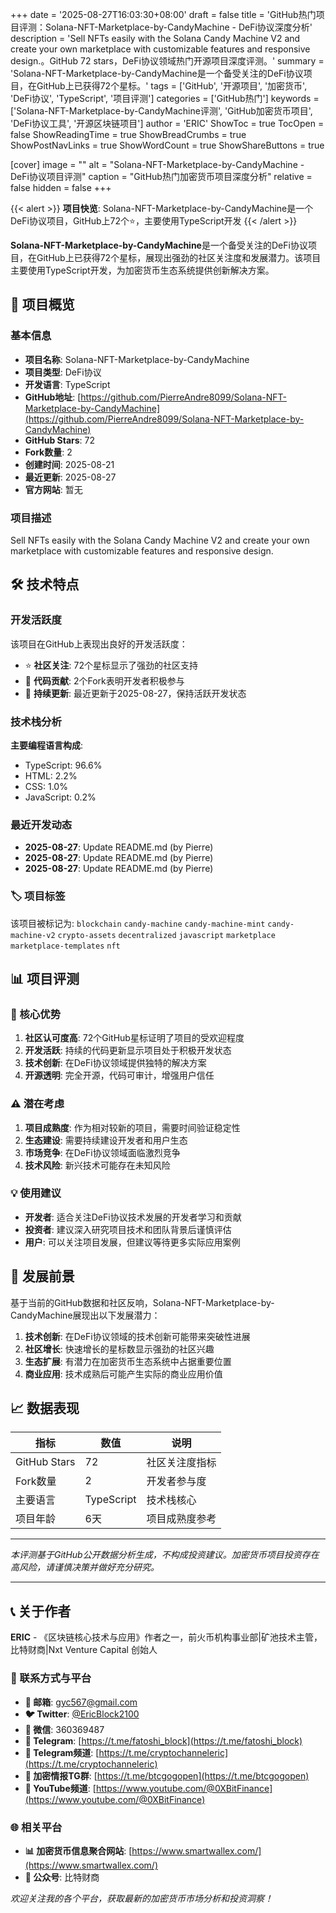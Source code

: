 +++
date = '2025-08-27T16:03:30+08:00'
draft = false
title = 'GitHub热门项目评测：Solana-NFT-Marketplace-by-CandyMachine - DeFi协议深度分析'
description = 'Sell NFTs easily with the Solana Candy Machine V2 and create your own marketplace with customizable features and responsive design.。GitHub 72 stars，DeFi协议领域热门开源项目深度评测。'
summary = 'Solana-NFT-Marketplace-by-CandyMachine是一个备受关注的DeFi协议项目，在GitHub上已获得72个星标。'
tags = ['GitHub', '开源项目', '加密货币', 'DeFi协议', 'TypeScript', '项目评测']
categories = ['GitHub热门']
keywords = ['Solana-NFT-Marketplace-by-CandyMachine评测', 'GitHub加密货币项目', 'DeFi协议工具', '开源区块链项目']
author = 'ERIC'
ShowToc = true
TocOpen = false
ShowReadingTime = true
ShowBreadCrumbs = true
ShowPostNavLinks = true
ShowWordCount = true
ShowShareButtons = true

[cover]
image = ""
alt = "Solana-NFT-Marketplace-by-CandyMachine - DeFi协议项目评测"
caption = "GitHub热门加密货币项目深度分析"
relative = false
hidden = false
+++

{{< alert >}}
**项目快览**: Solana-NFT-Marketplace-by-CandyMachine是一个DeFi协议项目，GitHub上72个⭐，主要使用TypeScript开发
{{< /alert >}}

**Solana-NFT-Marketplace-by-CandyMachine**是一个备受关注的DeFi协议项目，在GitHub上已获得72个星标，展现出强劲的社区关注度和发展潜力。该项目主要使用TypeScript开发，为加密货币生态系统提供创新解决方案。

## 🎯 项目概览

### 基本信息
- **项目名称**: Solana-NFT-Marketplace-by-CandyMachine
- **项目类型**: DeFi协议
- **开发语言**: TypeScript
- **GitHub地址**: [https://github.com/PierreAndre8099/Solana-NFT-Marketplace-by-CandyMachine](https://github.com/PierreAndre8099/Solana-NFT-Marketplace-by-CandyMachine)
- **GitHub Stars**: 72
- **Fork数量**: 2
- **创建时间**: 2025-08-21
- **最近更新**: 2025-08-27
- **官方网站**: 暂无

### 项目描述
Sell NFTs easily with the Solana Candy Machine V2 and create your own marketplace with customizable features and responsive design.

## 🛠️ 技术特点

### 开发活跃度
该项目在GitHub上表现出良好的开发活跃度：
- ⭐ **社区关注**: 72个星标显示了强劲的社区支持
- 🔄 **代码贡献**: 2个Fork表明开发者积极参与
- 📅 **持续更新**: 最近更新于2025-08-27，保持活跃开发状态

### 技术栈分析

**主要编程语言构成**:
- TypeScript: 96.6%
- HTML: 2.2%
- CSS: 1.0%
- JavaScript: 0.2%


### 最近开发动态
- **2025-08-27**: Update README.md (by Pierre)
- **2025-08-27**: Update README.md (by Pierre)
- **2025-08-27**: Update README.md (by Pierre)


### 🏷️ 项目标签
该项目被标记为: `blockchain` `candy-machine` `candy-machine-mint` `candy-machine-v2` `crypto-assets` `decentralized` `javascript` `marketplace` `marketplace-templates` `nft`


## 📊 项目评测


### 🎯 核心优势
1. **社区认可度高**: 72个GitHub星标证明了项目的受欢迎程度
2. **开发活跃**: 持续的代码更新显示项目处于积极开发状态
3. **技术创新**: 在DeFi协议领域提供独特的解决方案
4. **开源透明**: 完全开源，代码可审计，增强用户信任

### ⚠️ 潜在考虑
1. **项目成熟度**: 作为相对较新的项目，需要时间验证稳定性
2. **生态建设**: 需要持续建设开发者和用户生态
3. **市场竞争**: 在DeFi协议领域面临激烈竞争
4. **技术风险**: 新兴技术可能存在未知风险

### 💡 使用建议
- **开发者**: 适合关注DeFi协议技术发展的开发者学习和贡献
- **投资者**: 建议深入研究项目技术和团队背景后谨慎评估
- **用户**: 可以关注项目发展，但建议等待更多实际应用案例

## 🔮 发展前景

基于当前的GitHub数据和社区反响，Solana-NFT-Marketplace-by-CandyMachine展现出以下发展潜力：

1. **技术创新**: 在DeFi协议领域的技术创新可能带来突破性进展
2. **社区增长**: 快速增长的星标数显示强劲的社区兴趣
3. **生态扩展**: 有潜力在加密货币生态系统中占据重要位置
4. **商业应用**: 技术成熟后可能产生实际的商业应用价值

## 📈 数据表现

| 指标 | 数值 | 说明 |
|------|------|------|
| GitHub Stars | 72 | 社区关注度指标 |
| Fork数量 | 2 | 开发者参与度 |
| 主要语言 | TypeScript | 技术栈核心 |
| 项目年龄 | 6天 | 项目成熟度参考 |

---

*本评测基于GitHub公开数据分析生成，不构成投资建议。加密货币项目投资存在高风险，请谨慎决策并做好充分研究。*

---

## 📞 关于作者

**ERIC** - 《区块链核心技术与应用》作者之一，前火币机构事业部|矿池技术主管，比特财商|Nxt Venture Capital 创始人

### 🔗 联系方式与平台

- **📧 邮箱**: [gyc567@gmail.com](mailto:gyc567@gmail.com)
- **🐦 Twitter**: [@EricBlock2100](https://twitter.com/EricBlock2100)
- **💬 微信**: 360369487
- **📱 Telegram**: [https://t.me/fatoshi_block](https://t.me/fatoshi_block)
- **📢 Telegram频道**: [https://t.me/cryptochanneleric](https://t.me/cryptochanneleric)
- **👥 加密情报TG群**: [https://t.me/btcgogopen](https://t.me/btcgogopen)
- **🎥 YouTube频道**: [https://www.youtube.com/@0XBitFinance](https://www.youtube.com/@0XBitFinance)

### 🌐 相关平台

- **📊 加密货币信息聚合网站**: [https://www.smartwallex.com/](https://www.smartwallex.com/)
- **📖 公众号**: 比特财商

*欢迎关注我的各个平台，获取最新的加密货币市场分析和投资洞察！*
